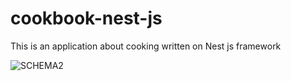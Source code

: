 # cookbook-nest-js

This is an application about cooking written on Nest js framework

![SCHEMA2](https://user-images.githubusercontent.com/87489817/184142544-98396e9c-7a7e-4ab0-8f07-aa04f8a5d690.png)
